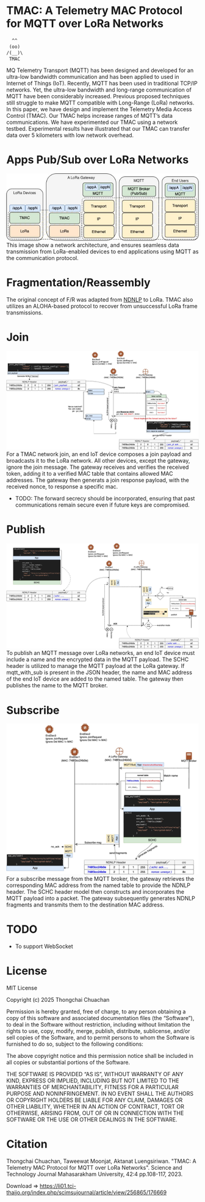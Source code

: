 # TMAC: A Telemetry MAC Protocol for MQTT over LoRa Networks
      ^^ 
     (oo) 
    /(__)\
     TMAC    
 
MQ Telemetry Transport (MQTT) has been designed and developed for an ultra-low bandwidth communication and has been applied to used in Internet of Things (IoT). Recently, MQTT has been used in traditional TCP/IP networks. Yet, the ultra-low bandwidth and long-range communication of MQTT have been considerably increased. Previous proposed techniques still struggle to make MQTT compatible with Long-Range (LoRa) networks. In this paper, we have design and implement the Telemetry Media Access Control (TMAC). Our TMAC helps increase ranges of MQTT’s data communications. We have experimented our TMAC using a network testbed. Experimental results have illustrated that our TMAC can transfer data over 5 kilometers with low network overhead.

# Apps Pub/Sub over LoRa Networks
![Alt text](images/TMAC-nw.jpg)
This image show a network architecture, and ensures seamless data transmission from LoRa-enabled devices to end applications using MQTT as the communication protocol.

# Fragmentation/Reassembly 
The original concept of F/R was adapted from [NDNLP](https://named-data.net/techreport/TR006-LinkProtocol.pdf)  to LoRa. TMAC also utilizes an ALOHA-based protocol to recover from unsuccessful LoRa frame transmissions.

# Join
![Alt text](images/join.jpg)
For a TMAC network join, an end IoT device composes a join payload and broadcasts it to the LoRa network. All other devices, except the gateway, ignore the join message. The gateway receives and verifies the received token, adding it to a verified MAC table that contains allowed MAC addresses. The gateway then generats a join response payload, with the received nonce, to response a specific mac.
- TODO: The forward secrecy should be incorporated, ensuring that past communications remain secure even if future keys are compromised.

# Publish
![Alt text](images/publish2.jpg)
To publish an MQTT message over LoRa networks, an end IoT device must include a name and the encrypted data in the MQTT payload. The SCHC header is utilized to manage the MQTT payload at the LoRa gateway. If mqtt_with_sub is present in the JSON header, the name and MAC address of the end IoT device are added to the named table. The gateway then publishes the name to the MQTT broker.

# Subscribe 
![Alt text](images/subscribe.jpg)
For a subscribe message from the MQTT broker, the gateway retrieves the corresponding MAC address from the named table to provide the NDNLP header. The SCHC header model then constructs and incorporates the MQTT payload into a packet. The gateway subsequently generates NDNLP fragments and transmits them to the destination MAC address.

# TODO
  - To support WebSocket 

# License
MIT License

Copyright (c) 2025 Thongchai Chuachan

Permission is hereby granted, free of charge, to any person obtaining a copy of this software and associated documentation files (the “Software”), to deal in the Software without restriction, including without limitation the rights to use, copy, modify, merge, publish, distribute, sublicense, and/or sell copies of the Software, and to permit persons to whom the Software is furnished to do so, subject to the following conditions:

The above copyright notice and this permission notice shall be included in all copies or substantial portions of the Software.

THE SOFTWARE IS PROVIDED “AS IS”, WITHOUT WARRANTY OF ANY KIND, EXPRESS OR IMPLIED, INCLUDING BUT NOT LIMITED TO THE WARRANTIES OF MERCHANTABILITY, FITNESS FOR A PARTICULAR PURPOSE AND NONINFRINGEMENT. IN NO EVENT SHALL THE AUTHORS OR COPYRIGHT HOLDERS BE LIABLE FOR ANY CLAIM, DAMAGES OR OTHER LIABILITY, WHETHER IN AN ACTION OF CONTRACT, TORT OR OTHERWISE, ARISING FROM, OUT OF OR IN CONNECTION WITH THE SOFTWARE OR THE USE OR OTHER DEALINGS IN THE SOFTWARE.


# Citation
Thongchai Chuachan, Taweewat Moonjat, Aktanat Luengsiriwan. "TMAC: A Telemetry MAC Protocol for MQTT over LoRa Networks".  Science and Technology Journal Mahasarakham University, 42:4 pp.108-117, 2023.


Download => https://li01.tci-thaijo.org/index.php/scimsujournal/article/view/256865/176669 
